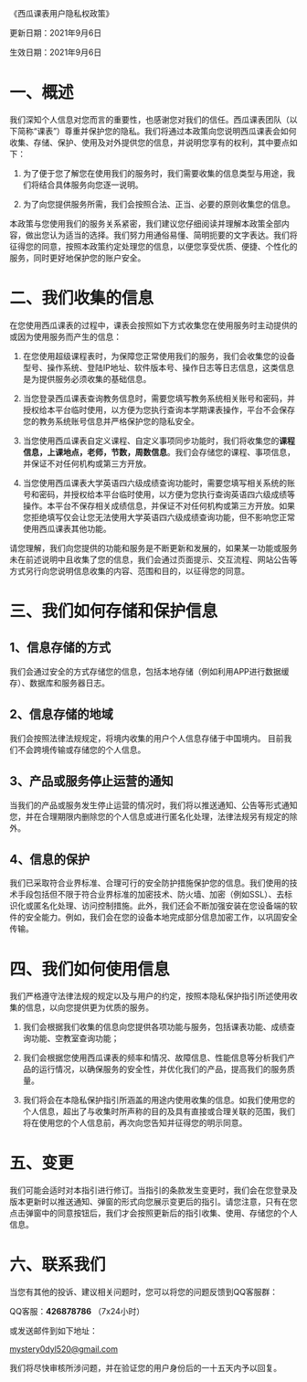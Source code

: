 《西瓜课表用户隐私权政策》

更新日期：2021年9月6日

生效日期：2021年9月6日

# 一、概述

我们深知个人信息对您而言的重要性，也感谢您对我们的信任。西瓜课表团队（以下简称“课表”）尊重并保护您的隐私。我们将通过本政策向您说明西瓜课表会如何收集、存储、保护、使用及对外提供您的信息，并说明您享有的权利，其中要点如下：

1. 为了便于您了解您在使用我们的服务时，我们需要收集的信息类型与用途，我们将结合具体服务向您逐一说明。

2. 为了向您提供服务所需，我们会按照合法、正当、必要的原则收集您的信息。

本政策与您使用我们的服务关系紧密，我们建议您仔细阅读并理解本政策全部内容，做出您认为适当的选择。我们努力用通俗易懂、简明扼要的文字表达。我们将征得您的同意，按照本政策约定处理您的信息，以便您享受优质、便捷、个性化的服务，同时更好地保护您的账户安全。

# 二、我们收集的信息

在您使用西瓜课表的过程中，课表会按照如下方式收集您在使用服务时主动提供的或因为使用服务而产生的信息：

1. 在您使用超级课程表时，为保障您正常使用我们的服务，我们会收集您的设备型号、操作系统、登陆IP地址、软件版本号、操作日志等日志信息，这类信息是为提供服务必须收集的基础信息。

2. 当您登录西瓜课表查询教务信息时，需要您填写教务系统相关账号和密码，并授权给本平台临时使用，以方便为您执行查询本学期课表操作，平台不会保存您的教务系统账号信息并严格保护您的隐私安全。

3. 当您使用西瓜课表自定义课程、自定义事项同步功能时，我们将收集您的**课程信息，上课地点，老师，节数，周数信息**。我们会存储您的课程、事项信息，并保证不对任何机构或第三方开放。

4. 当您使用西瓜课表大学英语四六级成绩查询功能时，需要您填写相关系统的账号和密码，并授权给本平台临时使用，以方便为您执行查询英语四六级成绩等操作。本平台不保存相关成绩信息，并保证不对任何机构或第三方开放。如果您拒绝填写仅会让您无法使用大学英语四六级成绩查询功能，但不影响您正常使用西瓜课表其他功能。

请您理解，我们向您提供的功能和服务是不断更新和发展的，如果某一功能或服务未在前述说明中且收集了您的信息，我们会通过页面提示、交互流程、网站公告等方式另行向您说明信息收集的内容、范围和目的，以征得您的同意。

# 三、我们如何存储和保护信息

## 1、信息存储的方式

我们会通过安全的方式存储您的信息，包括本地存储（例如利用APP进行数据缓存）、数据库和服务器日志。

## 2、信息存储的地域

我们会按照法律法规规定，将境内收集的用户个人信息存储于中国境内。 目前我们不会跨境传输或存储您的个人信息。

## 3、产品或服务停止运营的通知

当我们的产品或服务发生停止运营的情况时，我们将以推送通知、公告等形式通知您，并在合理期限内删除您的个人信息或进行匿名化处理，法律法规另有规定的除外。

## 4、信息的保护

我们已采取符合业界标准、合理可行的安全防护措施保护您的信息。我们使用的技术手段包括但不限于符合业界标准的加密技术、防火墙、加密（例如SSL）、去标识化或匿名化处理、访问控制措施。此外，我们还会不断加强安装在您设备端的软件的安全能力。例如，我们会在您的设备本地完成部分信息加密工作，以巩固安全传输。

# 四、我们如何使用信息

我们严格遵守法律法规的规定以及与用户的约定，按照本隐私保护指引所述使用收集的信息，以向您提供更为优质的服务。

1. 我们会根据我们收集的信息向您提供各项功能与服务，包括课表功能、成绩查询功能、空教室查询功能；

2. 我们会根据您使用西瓜课表的频率和情况、故障信息、性能信息等分析我们产品的运行情况，以确保服务的安全性，并优化我们的产品，提高我们的服务质量。

3. 我们将会在本隐私保护指引所涵盖的用途内使用收集的信息。如我们使用您的个人信息，超出了与收集时所声称的目的及具有直接或合理关联的范围，我们将在使用您的个人信息前，再次向您告知并征得您的明示同意。

# 五、变更

我们可能会适时对本指引进行修订。当指引的条款发生变更时，我们会在您登录及版本更新时以推送通知、弹窗的形式向您展示变更后的指引。请您注意，只有在您点击弹窗中的同意按钮后，我们才会按照更新后的指引收集、使用、存储您的个人信息。

# 六、联系我们

当您有其他的投诉、建议相关问题时，您可以将您的问题反馈到QQ客服群：

QQ客服：**426878786** （7x24小时）

或发送邮件到如下地址：

mystery0dyl520@gmail.com

我们将尽快审核所涉问题，并在验证您的用户身份后的一十五天内予以回复。
